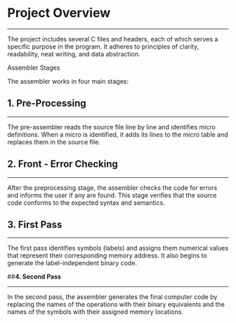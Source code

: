 # **Project Overview**
***
The project includes several C files and headers, each of which serves a specific purpose in the 
program. It adheres to principles of clarity, readability, neat writing, and data abstraction.

Assembler Stages

The assembler works in four main stages:

## **1. Pre-Processing**
***
The pre-assembler reads the source file line by line and identifies micro definitions. When a
micro is identified, it adds its lines to the micro table and replaces them in the source file.

## **2. Front - Error Checking**
***
After the preprocessing stage, the assembler checks the code for errors and informs the user if
any are found. This stage verifies that the source code conforms to the expected syntax and
semantics.

## **3. First Pass**
***
The first pass identifies symbols (labels) and assigns them numerical values ​​that represent their
corresponding memory address. It also begins to generate the label-independent binary code.

##**4. Second Pass**
***
In the second pass, the assembler generates the final computer code by replacing the names of
the operations with their binary equivalents and the names of the symbols with their assigned
memory locations.
